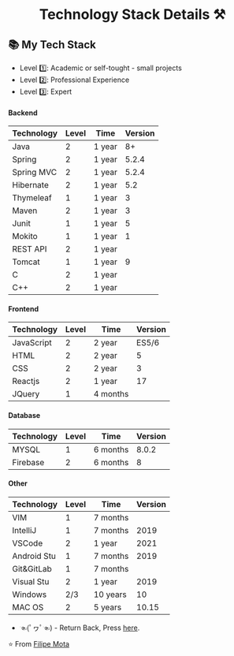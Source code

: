 <p align="center">
  <h1 align="center">  Technology Stack Details ⚒</h1>
</p>

## 📚 My Tech Stack 

- Level  1️⃣: Academic or self-tought - small projects
- Level  2️⃣: Professional Experience
- Level  3️⃣: Expert

#### Backend

| Technology | Level | Time     | Version |
|------------|-------|----------|---------|
| Java       | 2     | 1 year   | 8+      |
| Spring     | 2     | 1 year   | 5.2.4   |
| Spring MVC | 2     | 1 year   | 5.2.4   |
| Hibernate  | 2     | 1 year   | 5.2     |
| Thymeleaf  | 1     | 1 year   | 3       |
| Maven      | 2     | 1 year   | 3       |
| Junit      | 1     | 1 year   | 5       |
| Mokito     | 1     | 1 year   | 1       |
| REST API   | 2     | 1 year   |         |
| Tomcat     | 1     | 1 year   | 9       | 
| C          | 2     | 1 year   |         |
| C++        | 2     | 1 year   |         |

#### Frontend

| Technology | Level | Time     | Version |
|------------|-------|----------|---------|
| JavaScript | 2     | 2 year   | ES5/6   |
| HTML       | 2     | 2 year   | 5       |
| CSS        | 2     | 2 year   | 3       |
| Reactjs    | 2     | 1 year   | 17      |
| JQuery     | 1     | 4 months |         |

#### Database

| Technology | Level | Time     | Version |
|------------|-------|----------|---------|
| MYSQL      | 1     | 6 months | 8.0.2   |
| Firebase   | 2     | 6 months | 8       |

#### Other

| Technology | Level | Time     | Version |
|------------|-------|----------|---------|
| VIM        | 1     | 7 months |         |
| IntelliJ   | 1     | 7 months |2019     |
| VSCode     | 2     | 1 year   |2021     |
| Android Stu| 1     | 7 months |2019     |
| Git&GitLab | 1     | 7 months |         |
| Visual Stu | 2     | 1 year   |2019     |
| Windows    | 2/3   | 10 years |10       |
| MAC OS     | 2     | 5 years  |10.15    |

- ☜(ﾟヮﾟ☜) - Return Back, Press [here](https://github.com/Drete457 "here").

⭐️ From [Filipe Mota](https://github.com/Drete457)
